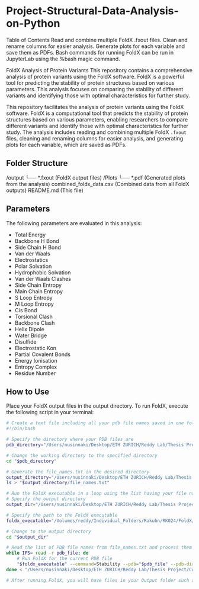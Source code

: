 # Project-Structural-Data-Analysis-on-Python

Table of Contents
Read and combine multiple FoldX .fxout files.
Clean and rename columns for easier analysis.
Generate plots for each variable and save them as PDFs.
Bash commands for running FoldX can be run in JupyterLab using the %bash magic command.


FoldX Analysis of Protein Variants
This repository contains a comprehensive analysis of protein variants using the FoldX software. FoldX is a powerful tool for predicting the stability of protein structures based on various parameters. This analysis focuses on comparing the stability of different variants and identifying those with optimal characteristics for further study.

This repository facilitates the analysis of protein variants using the FoldX software. FoldX is a computational tool that predicts the stability of protein structures based on various parameters, enabling researchers to compare different variants and identify those with optimal characteristics for further study. The analysis includes reading and combining multiple FoldX `.fxout` files, cleaning and renaming columns for easier analysis, and generating plots for each variable, which are saved as PDFs.

## Folder Structure
/output
    └── *.fxout (FoldX output files)
/Plots
    └── *.pdf (Generated plots from the analysis)
combined_foldx_data.csv (Combined data from all FoldX outputs)
README.md (This file)

## Parameters
The following parameters are evaluated in this analysis:
- Total Energy
- Backbone H Bond
- Side Chain H Bond
- Van der Waals
- Electrostatics
- Polar Solvation
- Hydrophobic Solvation
- Van der Waals Clashes
- Side Chain Entropy
- Main Chain Entropy
- S Loop Entropy
- M Loop Entropy
- Cis Bond
- Torsional Clash
- Backbone Clash
- Helix Dipole
- Water Bridge
- Disulfide
- Electrostatic Kon
- Partial Covalent Bonds
- Energy Ionisation
- Entropy Complex
- Residue Number

## How to Use
Place your FoldX output files in the output directory. To run FoldX, execute the following script in your terminal:
```bash
# Create a text file including all your pdb file names saved in one folder as a list
#!/bin/bash

# Specify the directory where your PDB files are
pdb_directory="/Users/nusinnaki/Desktop/ETH ZURICH/Reddy Lab/Thesis Project/Computational/2.FoldX/RBD his pdb"

# Change the working directory to the specified directory
cd "$pdb_directory"

# Generate the file_names.txt in the desired directory
output_directory="/Users/nusinnaki/Desktop/ETH ZURICH/Reddy Lab/Thesis Project/Computational/2.FoldX/"
ls > "$output_directory/file_names.txt"

# Run the FoldX executable in a loop using the list having your file names.
# Specify the output directory
output_dir="/Users/nusinnaki/Desktop/ETH ZURICH/Reddy Lab/Thesis Project/Computational/2.FoldX/Output"

# Specify the path to the FoldX executable
foldx_executable="/Volumes/reddy/Individual_Folders/Rakuhn/RK024/FoldX/foldx5MacStd.tar_/foldx_20231231"

# Change to the output directory
cd "$output_dir"

# Read the list of PDB file names from file_names.txt and process them one by one
while IFS= read -r pdb_file; do
    # Run FoldX for the current PDB file
    "$foldx_executable" --command=Stability --pdb="$pdb_file" --pdb-dir="/Users/nusinnaki/Desktop"
done < "/Users/nusinnaki/Desktop/ETH ZURICH/Reddy Lab/Thesis Project/Computational/2.FoldX/file_names.txt"

# After running FoldX, you will have files in your Output folder such as file_name_0_ST.fxout
